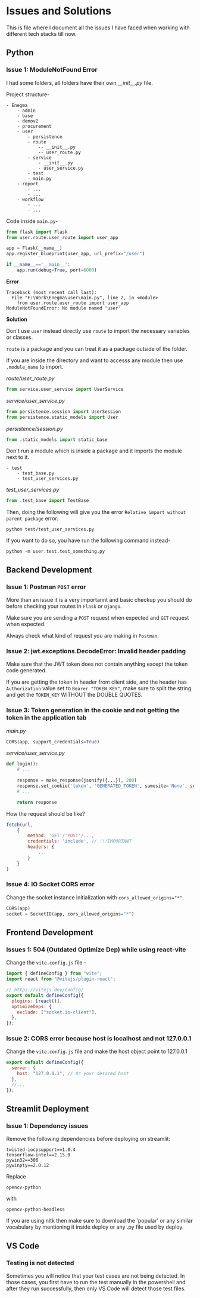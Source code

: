 # Issues and Solutions

This is file where I document all the issues I have faced when working with different tech stacks till now.

## Python

### Issue 1: ModuleNotFound Error

I had some folders, all folders have their own _\_\_init\_\_.py_ file.

Project structure-

```
- Enegma
    - admin
    - base
    - demov2
    - procurement
    - user
        - persistence
        - route
            -- __init__.py
            -- user_route.py
        - service
            - __init__.py
            - user_service.py
        - test
        - main.py
    - report
        - ...
        - ...
    - workflow
        - ...
        - ...
```

Code inside `main.py`-

```python
from flask import Flask
from user.route.user_route import user_app

app = Flask(__name__)
app.register_blueprint(user_app, url_prefix="/user")

if __name__=='__main__':
    app.run(debug=True, port=6000)
```

**Error**

```
Traceback (most recent call last):
  File "F:\Work\Enegma\user\main.py", line 2, in <module>
    from user.route.user_route import user_app
ModuleNotFoundError: No module named 'user'
```

**Solution**

Don't use `user` instead directly use `route` to import the necessary variables or classes.

`route` is a package and you can treat it as a package outside of the folder.

If you are inside the directory and want to accesss any module then use `.module_name` to import.

_route/user_route.py_

```python
from service.user_service import UserService
```

_service/user_service.py_

```python
from persistence.session import UserSession
from persistence.static_models import User
```

_persistence/session.py_

```python
from .static_models import static_base
```

Don't run a module which is inside a package and it imports the module next to it.

```
- test
    - test_base.py
    - test_user_services.py
```

_test_user_services.py_

```python
from .test_base import TestBase
```

Then, doing the following will give you the error `Relative import without parent package` error.

```
python test/test_user_services.py
```

If you want to do so, you have run the following command instead-

```
python -m user.test.test_something.py
```

## Backend Development

### Issue 1: Postman `POST` error

More than an issue it is a very importannt and basic checkup you should do before checking your routes in `Flask` or `Django`.

Make sure you are sending a `POST` request when expected and `GET` request when expected.

Always check what kind of request you are making in `Postman`.

### Issue 2: jwt.exceptions.DecodeError: Invalid header padding

Make sure that the JWT token does not contain anything except the token code generated.

If you are getting the token in header from client side, and the header has `Authorization` value set to `Bearer "TOKEN_KEY"`, make sure to split the string and get the `TOKEN_KEY` WITHOUT the DOUBLE QUOTES.

### Issue 3: Token generation in the cookie and not getting the token in the application tab

_main.py_

```python
CORS(app, support_credentials=True)
```

_service/user_service.py_

```python
def login():
    # ...

    response = make_response(jsonify({...}), 200)
    response.set_cookie('token', 'GENERATED_TOKEN', samesite='None', secure=True, max_age=15) # 15 secs
    # ...

    return response
```

How the request should be like?

```js
fetch(url,
    {
        method: 'GET'/'POST'/...,
        credentials: 'include', // !!!IMPORTANT
        headers: {
            ...
        }
    }
)
```

### Issue 4: IO Socket CORS error

Change the socket instance initialization with `cors_allowed_origins="*"`.

```python
CORS(app)
socket = SocketIO(app, cors_allowed_origins="*")
```

## Frontend Development

### Issues 1: 504 (Outdated Optimize Dep) while using react-vite

Change the `vite.config.js` file -

```js
import { defineConfig } from "vite";
import react from "@vitejs/plugin-react";

// https://vitejs.dev/config/
export default defineConfig({
  plugins: [react()],
  optimizeDeps: {
    exclude: ["socket.io-client"],
  },
});
```

### Issue 2: CORS error because host is localhost and not 127.0.0.1

Change the `vite.config.js` file and make the host object point to 127.0.0.1

```js
export default defineConfig({
  server: {
    host: "127.0.0.1", // Or your desired host
  },
  //...
});
```

## Streamlit Deployment

### Issue 1: Dependency issues

Remove the following dependencies before deploying on streamlit:

```
twisted-iocpsupport==1.0.4
tensorflow-intel==2.15.0
pywin32==306
pywinpty==2.0.12
```

Replace

```
opencv-python
```

with

```
opencv-python-headless
```

If you are using nltk then make sure to download the 'popular' or any similar vocabulary by mentioning it inside deploy or any .py file used by deploy.

## VS Code

### Testing is not detected

Sometimes you will notice that your test cases are not being detected. In those cases, you first have to run the test manually in the powershell and after they run successfully, then only VS Code will detect those test files.
